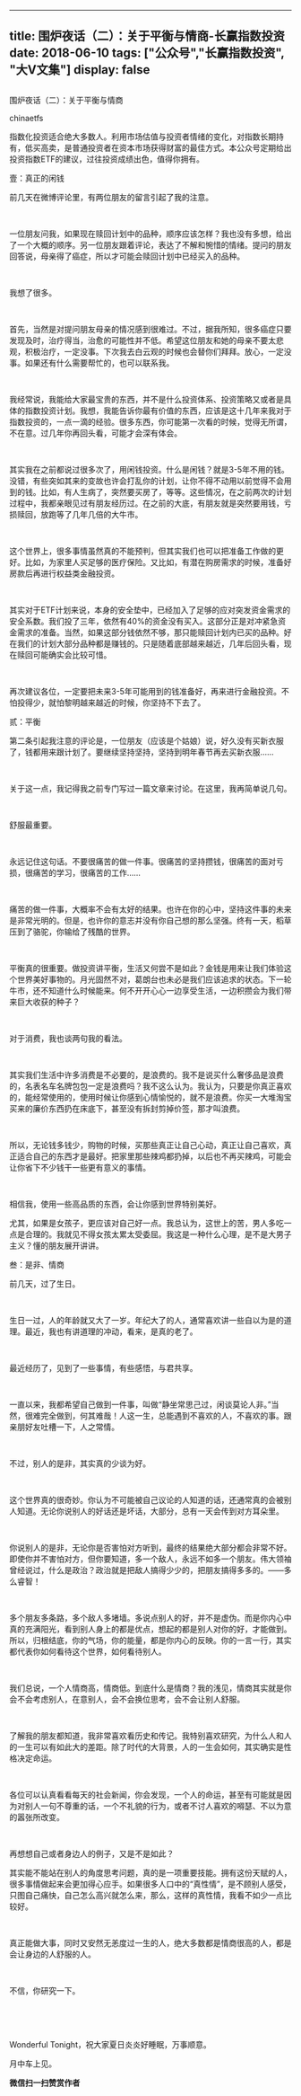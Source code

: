 
---
title:  围炉夜话（二）：关于平衡与情商-长赢指数投资
date: 2018-06-10
tags: ["公众号","长赢指数投资", "大V文集"]
display: false
---


## 



围炉夜话（二）：关于平衡与情商




chinaetfs




指数化投资适合绝大多数人。利用市场估值与投资者情绪的变化，对指数长期持有，低买高卖，是普通投资者在资本市场获得财富的最佳方式。本公众号定期给出投资指数ETF的建议，过往投资成绩出色，值得你拥有。








壹：真正的闲钱

前几天在微博评论里，有两位朋友的留言引起了我的注意。

&nbsp;

一位朋友问我，如果现在赎回计划中的品种，顺序应该怎样？我也没有多想，给出了一个大概的顺序。另一位朋友跟着评论，表达了不解和惋惜的情绪。提问的朋友回答说，母亲得了癌症，所以才可能会赎回计划中已经买入的品种。

&nbsp;

我想了很多。

&nbsp;

首先，当然是对提问朋友母亲的情况感到很难过。不过，据我所知，很多癌症只要发现及时，治疗得当，治愈的可能性并不低。希望这位朋友和她的母亲不要太悲观，积极治疗，一定没事。下次我去白云观的时候也会替你们拜拜。放心，一定没事。如果还有什么需要帮忙的，也可以联系我。

&nbsp;

我经常说，我能给大家最宝贵的东西，并不是什么投资体系、投资策略又或者是具体的指数投资计划。我想，我能告诉你最有价值的东西，应该是这十几年来我对于指数投资的，一点一滴的经验。很多东西，你可能第一次看的时候，觉得无所谓，不在意。过几年你再回头看，可能才会深有体会。

&nbsp;

其实我在之前都说过很多次了，用闲钱投资。什么是闲钱？就是3-5年不用的钱。没错，有些突如其来的变故也许会打乱你的计划，让你不得不动用以前觉得不会用到的钱。比如，有人生病了，突然要买房了，等等。这些情况，在之前两次的计划过程中，我都亲眼见过有朋友经历过。在之前的大底，有朋友就是突然要用钱，亏损赎回，放跑等了几年几倍的大牛市。

&nbsp;

这个世界上，很多事情虽然真的不能预判，但其实我们也可以把准备工作做的更好。比如，为家里人买足够的医疗保险。又比如，有潜在购房需求的时候，准备好房款后再进行权益类金融投资。

&nbsp;

其实对于ETF计划来说，本身的安全垫中，已经加入了足够的应对突发资金需求的安全系数。我们投了三年，依然有40%的资金没有买入。这部分正是对冲紧急资金需求的准备。当然，如果这部分钱依然不够，那只能赎回计划内已买的品种。好在我们的计划大部分品种都是赚钱的。只是随着底部越来越近，几年后回头看，现在赎回可能确实会比较可惜。

&nbsp;

再次建议各位，一定要把未来3-5年可能用到的钱准备好，再来进行金融投资。不怕投得少，就怕黎明越来越近的时候，你坚持不下去了。





贰：平衡

第二条引起我注意的评论是，一位朋友（应该是个姑娘）说，好久没有买新衣服了，钱都用来跟计划了。要继续坚持坚持，坚持到明年春节再去买新衣服……

&nbsp;

关于这一点，我记得我之前专门写过一篇文章来讨论。在这里，我再简单说几句。

&nbsp;

舒服最重要。

&nbsp;

永远记住这句话。不要很痛苦的做一件事。很痛苦的坚持攒钱，很痛苦的面对亏损，很痛苦的学习，很痛苦的工作……

&nbsp;

痛苦的做一件事，大概率不会有太好的结果。也许在你的心中，坚持这件事的未来是非常光明的。但是，也许你的意志并没有你自己想的那么坚强。终有一天，稻草压到了骆驼，你输给了残酷的世界。

&nbsp;

平衡真的很重要。做投资讲平衡，生活又何尝不是如此？金钱是用来让我们体验这个世界美好事物的。月光固然不对，葛朗台也未必是我们应该追求的状态。下一轮牛市，还不知道什么时候能来。何不开开心心一边享受生活，一边积攒会为我们带来巨大收获的种子？

&nbsp;

对于消费，我也谈两句我的看法。

&nbsp;

其实我们生活中许多消费是不必要的，是浪费的。我不是说买什么奢侈品是浪费的，名表名车名牌包包一定是浪费吗？我不这么认为。我认为，只要是你真正喜欢的，能经常使用的，使用时候让你感到心情愉悦的，就不是浪费。你买一大堆淘宝买来的廉价东西扔在床底下，甚至没有拆封剪掉价签，那才叫浪费。

&nbsp;

所以，无论钱多钱少，购物的时候，买那些真正让自己心动，真正让自己喜欢，真正适合自己的东西才是最好。把家里那些辣鸡都扔掉，以后也不再买辣鸡，可能会让你省下不少钱干一些更有意义的事情。

&nbsp;

相信我，使用一些高品质的东西，会让你感到世界特别美好。



尤其，如果是女孩子，更应该对自己好一点。我总认为，这世上的苦，男人多吃一点是合理的。我就见不得女孩太累太受委屈。我这是一种什么心理，是不是大男子主义？懂的朋友展开讲讲。







叁：是非、情商



前几天，过了生日。

&nbsp;

生日一过，人的年龄就又大了一岁。年纪大了的人，通常喜欢讲一些自以为是的道理。最近，我也有讲道理的冲动，看来，是真的老了。

&nbsp;

最近经历了，见到了一些事情，有些感悟，与君共享。

&nbsp;

一直以来，我都希望自己做到一件事，叫做“静坐常思己过，闲谈莫论人非。”当然，很难完全做到，何其难哉！人这一生，总能遇到不喜欢的人，不喜欢的事。跟亲朋好友吐槽一下，人之常情。

&nbsp;

不过，别人的是非，其实真的少谈为好。

&nbsp;

这个世界真的很奇妙。你认为不可能被自己议论的人知道的话，还通常真的会被别人知道。无论你说别人的好话还是坏话，大部分，总有一天会传到对方耳朵里。

&nbsp;

你说别人的是非，无论你是否害怕对方听到，最终的结果绝大部分都会非常不好。即使你并不害怕对方，但你要知道，多一个敌人，永远不如多一个朋友。伟大领袖曾经说过，什么是政治？政治就是把敌人搞得少少的，把朋友搞得多多的。——多么睿智！

&nbsp;

多个朋友多条路，多个敌人多堵墙。多说点别人的好，并不是虚伪。而是你内心中真的充满阳光，看到别人身上的都是优点，想起的都是别人对你的好，才能做到。所以，归根结底，你的气场，你的能量，都是你内心的反映。你的一言一行，其实都代表你如何看待这个世界，如何看待别人。

&nbsp;

我们总说，一个人情商高，情商低。到底什么是情商？我的浅见，情商其实就是你会不会考虑别人，在意别人，会不会换位思考，会不会让别人舒服。

&nbsp;

了解我的朋友都知道，我非常喜欢看历史和传记。我特别喜欢研究，为什么人和人的一生可以有如此大的差距。除了时代的大背景，人的一生会如何，其实确实是性格决定命运。

&nbsp;

各位可以认真看看每天的社会新闻，你会发现，一个人的命运，甚至有可能就是因为对别人一句不尊重的话，一个不礼貌的行为，或者不讨人喜欢的嘚瑟、不以为意的嚣张所改变。

&nbsp;

再想想自己或者身边人的例子，又是不是如此？



其实能不能站在别人的角度思考问题，真的是一项重要技能。拥有这份天赋的人，很多事情做起来会更加得心应手。如果很多人口中的“真性情”，是不顾别人感受，只图自己痛快，自己怎么高兴就怎么来，那么，这样的真性情，我看不如少一点比较好。

&nbsp;

真正能做大事，同时又安然无恙度过一生的人，绝大多数都是情商很高的人，都是会让身边的人舒服的人。

&nbsp;

不信，你研究一下。

&nbsp;

&nbsp;

Wonderful Tonight，祝大家夏日炎炎好睡眠，万事顺意。



月中车上见。








**微信扫一扫赞赏作者**















